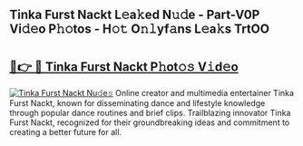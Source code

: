 ## Tinka Furst Nackt L𝚎a𝚔ed N𝚞𝚍e - Part-V0P Vi𝚍𝚎o P𝚑𝚘tos - H𝚘𝚝 O𝚗𝚕yf𝚊ns L𝚎a𝚔s TrtOO

# <h2><a href="http://kfdekh.oniu.top/?m=Tinka+Furst+Nackt">🔗👉 🔴 Tinka Furst Nackt P𝚑ot𝚘𝚜 V𝚒d𝚎o</a></h2>

[![Tinka Furst Nackt Nu𝚍e𝚜](https://i.imgur.com/0qMVB7G.gif)](http://kfdekh.oniu.top/?m=Tinka+Furst+Nackt)
Online creator and multimedia entertainer Tinka Furst Nackt, known for disseminating dance and lifestyle knowledge through popular dance routines and brief clips. Trailblazing innovator Tinka Furst Nackt, recognized for their groundbreaking ideas and commitment to creating a better future for all.  

